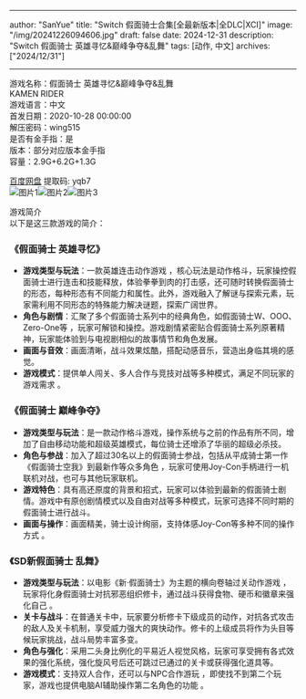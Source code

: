 
---
author: "SanYue"
title: "Switch 假面骑士合集[全最新版本|全DLC|XCI]"
image: "/img/20241226094606.jpg"
draft: false
date: 2024-12-31
description: "Switch 假面骑士 英雄寻忆&巅峰争夺&乱舞"
tags: [动作, 中文]
archives: ["2024/12/31"]

---

游戏名称：假面骑士 英雄寻忆&巅峰争夺&乱舞   
KAMEN RIDER     
游戏语言：中文  
首发日期：2020-10-28 00:00:00  
解压密码：wing515  
是否有金手指：是  
版本：部分对应版本金手指   
容量：2.9G+6.2G+1.3G

[百度网盘](https://pan.baidu.com/s/1L3-ZcAbiscbPY3FNYZ-ohg) 提取码: yqb7  
![图片1](/img/3mbX4g.jpg)![图片2](/img/fLTCmT.jpg)![图片3](/img/4Rm9TO.jpg)  

游戏简介  
以下是这三款游戏的简介：

### 《假面骑士 英雄寻忆》
- **游戏类型与玩法**：一款英雄连击动作游戏 ，核心玩法是动作格斗，玩家操控假面骑士进行连击和技能释放，体验拳拳到肉的打击感，还可随时转换假面骑士的形态，每种形态有不同能力和属性。此外，游戏融入了解谜与探索元素，玩家需利用不同形态的特殊能力解决谜题，探索广阔世界。
- **角色与剧情**：汇聚了多个假面骑士系列中的经典角色，如假面骑士W、OOO、Zero-One等 ，玩家可解锁和操控。游戏剧情紧密贴合假面骑士系列原著精神，玩家能体验到与电视剧相似的故事情节和角色发展。
- **画面与音效**：画面清晰，战斗效果炫酷，搭配动感音乐，营造出身临其境的感觉。
- **游戏模式**：提供单人闯关、多人合作与竞技对战等多种模式，满足不同玩家的游戏需求 。

### 《假面骑士 巅峰争夺》
- **游戏类型与玩法**：是一款动作格斗游戏，操作系统与之前的作品有所不同，增加了自由移动功能和超级英雄模式，每位骑士还增添了华丽的超级必杀技。
- **角色与参战**：加入了超过30名以上的假面骑士参战，包括从平成骑士第一作《假面骑士空我》到最新作等众多角色 ，玩家可使用Joy-Con手柄进行一机联机对战，也可与其他玩家联机。
- **游戏特色**：具有高还原度的背景和招式，玩家可以体验到最新的假面骑士剧情。游戏中有原创剧情模式以及自由对战等多种模式，玩家可选择不同时期的假面骑士进行战斗。
- **画面与操作**：画面精美，骑士设计绚丽，支持体感Joy-Con等多种不同的操作方式 。

### 《SD新假面骑士 乱舞》
- **游戏类型与玩法**：以电影《新·假面骑士》为主题的横向卷轴过关动作游戏 ，玩家将化身假面骑士对抗邪恶组织修卡，通过战斗获得食物、硬币和徽章来强化自己 。
- **关卡与战斗**：在普通关卡中，玩家要分析修卡下级成员的动作，对抗各式攻击的敌人及关卡机制，享受威力强大的爽快动作。修卡的上级成员将作为头目等候玩家挑战，战斗局势丰富多变。
- **角色与强化**：采用二头身比例化的平易近人视觉风格，玩家可享受拥有各式效果的强化系统，强化旋风号后还可跳过已通过的关卡或获得强化道具等。
- **游戏模式**：支持双人合作，还可以与NPC合作游玩 ，即使找不到第二个玩家，游戏也提供电脑AI辅助操作第二名角色的功能 。
